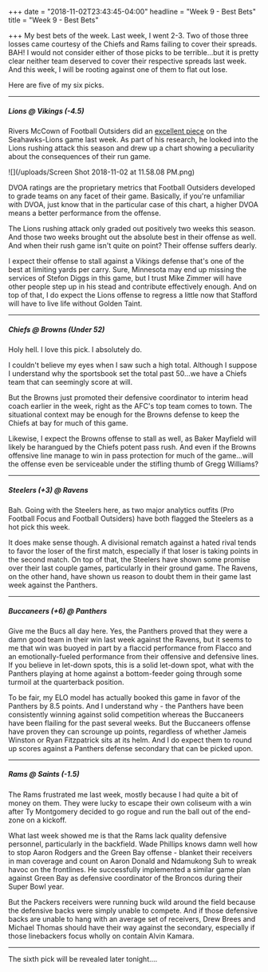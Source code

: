 +++
date = "2018-11-02T23:43:45-04:00"
headline = "Week 9 - Best Bets"
title = "Week 9 - Best Bets"

+++
My best bets of the week. Last week, I went 2-3. Two of those three losses came courtesy of the Chiefs and Rams failing to cover their spreads. BAH! I would not consider either of those picks to be terrible...but it is pretty clear neither team deserved to cover their respective spreads last week. And this week, I will be rooting against one of them to flat out lose.

Here are five of my six picks.

***

##### Lions @ _Vikings (-4.5)_

Rivers McCown of Football Outsiders did an [excellent piece](https://www.footballoutsiders.com/any-given-sunday/2018/any-given-sunday-seahawks-over-lions) on the Seahawks-Lions game last week. As part of his research, he looked into the Lions rushing attack this season and drew up a chart showing a peculiarity about the consequences of their run game.

![](/uploads/Screen Shot 2018-11-02 at 11.58.08 PM.png)

DVOA ratings are the proprietary metrics that Football Outsiders developed to grade teams on any facet of their game. Basically, if you're unfamiliar with DVOA, just know that in the particular case of this chart, a higher DVOA means a better performance from the offense.

The Lions rushing attack only graded out positively two weeks this season. And those two weeks brought out the absolute best in their offense as well. And when their rush game isn't quite on point? Their offense suffers dearly.

I expect their offense to stall against a Vikings defense that's one of the best at limiting yards per carry. Sure, Minnesota may end up missing the services of Stefon Diggs in this game, but I trust Mike Zimmer will have other people step up in his stead and contribute effectively enough. And on top of that, I do expect the Lions offense to regress a little now that Stafford will have to live life without Golden Taint.

***

##### Chiefs @ Browns _(Under 52)_

Holy hell. I love this pick. I absolutely do.

I couldn't believe my eyes when I saw such a high total. Although I suppose I understand why the sportsbook set the total past 50...we have a Chiefs team that can seemingly score at will.

But the Browns just promoted their defensive coordinator to interim head coach earlier in the week, right as the AFC's top team comes to town. The situational context may be enough for the Browns defense to keep the Chiefs at bay for much of this game.

Likewise, I expect the Browns offense to stall as well, as Baker Mayfield will likely be harangued by the Chiefs potent pass rush. And even if the Browns offensive line manage to win in pass protection for much of the game...will the offense even be serviceable under the stifling thumb of Gregg Williams?

***

##### _Steelers (+3)_ @ Ravens

Bah. Going with the Steelers here, as two major analytics outfits (Pro Football Focus and Football Outsiders) have both flagged the Steelers as a hot pick this week.

It does make sense though. A divisional rematch against a hated rival tends to favor the loser of the first match, especially if that loser is taking points in the second match. On top of that, the Steelers have shown some promise over their last couple games, particularly in their ground game. The Ravens, on the other hand, have shown us reason to doubt them in their game last week against the Panthers.

***

##### _Buccaneers (+6)_ @ Panthers

Give me the Bucs all day here. Yes, the Panthers proved that they were a damn good team in their win last week against the Ravens, but it seems to me that win was buoyed in part by a flaccid performance from Flacco and an emotionally-fueled performance from their offensive and defensive lines. If you believe in let-down spots, this is a solid let-down spot, what with the Panthers playing at home against a bottom-feeder going through some turmoil at the quarterback position.

To be fair, my ELO model has actually booked this game in favor of the Panthers by 8.5 points. And I understand why - the Panthers have been consistently winning against solid competition whereas the Buccaneers have been flailing for the past several weeks. But the Buccaneers offense have proven they can scrounge up points, regardless of whether Jameis Winston or Ryan Fitzpatrick sits at its helm. And I do expect them to round up scores against a Panthers defense secondary that can be picked upon.

***

##### Rams @ _Saints (-1.5)_

The Rams frustrated me last week, mostly because I had quite a bit of money on them. They were lucky to escape their own coliseum with a win after Ty Montgomery decided to go rogue and run the ball out of the end-zone on a kickoff.

What last week showed me is that the Rams lack quality defensive personnel, particularly in the backfield. Wade Phillips knows damn well how to stop Aaron Rodgers and the Green Bay offense - blanket their receivers in man coverage and count on Aaron Donald and Ndamukong Suh to wreak havoc on the frontlines. He successfully implemented a similar game plan against Green Bay as defensive coordinator of the Broncos during their Super Bowl year.

But the Packers receivers were running buck wild around the field because the defensive backs were simply unable to compete. And if those defensive backs are unable to hang with an average set of receivers, Drew Brees and Michael Thomas should have their way against the secondary, especially if those linebackers focus wholly on contain Alvin Kamara.

***

The sixth pick will be revealed later tonight....